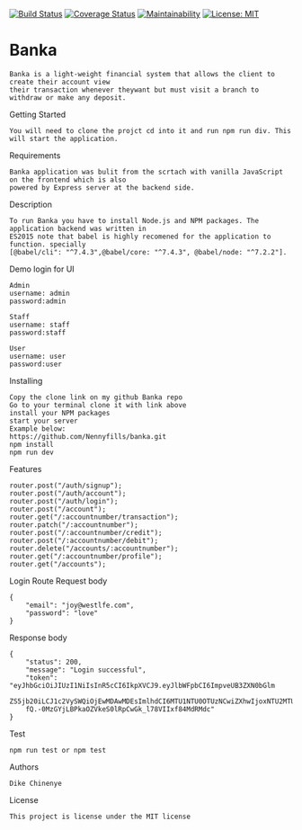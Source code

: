 [![Build Status](https://travis-ci.org/Nennyfills/banka.svg?branch=develop)](https://travis-ci.org/Nennyfills/banka)
[![Coverage Status](https://coveralls.io/repos/github/Nennyfills/banka/badge.svg?branch=develop&service=github)](https://coveralls.io/github/Nennyfills/banka?branch=develop)
[![Maintainability](https://api.codeclimate.com/v1/badges/5ff27e94e53e0f0c3fd7/maintainability)](https://codeclimate.com/github/Nennyfills/banka/maintainability)
[![License: MIT](https://img.shields.io/badge/License-MIT-yellow.svg)](https://opensource.org/licenses/MIT)

# Banka 
````
Banka is a light-weight financial system that allows the client to create their account view 
their transaction whenever theywant but must visit a branch to withdraw or make any deposit.
````
Getting Started
````
You will need to clone the projct cd into it and run npm run div. This will start the application.
````

Requirements
```
Banka application was bulit from the scrtach with vanilla JavaScript on the frontend which is also
powered by Express server at the backend side.
```
Description
````
To run Banka you have to install Node.js and NPM packages. The application backend was written in
ES2015 note that babel is highly recomened for the application to function. specially 
[@babel/cli": "^7.4.3",@babel/core: "^7.4.3", @babel/node: "^7.2.2"].

````
Demo login for UI
````
Admin
username: admin
password:admin

Staff
username: staff
password:staff

User
username: user
password:user

````
Installing
````
Copy the clone link on my github Banka repo
Go to your terminal clone it with link above
install your NPM packages
start your server
Example below:
https://github.com/Nennyfills/banka.git
npm install
npm run dev
````

Features
```
router.post("/auth/signup");
router.post("/auth/account");
router.post("/auth/login");
router.post("/account");
router.get("/:accountnumber/transaction");
router.patch("/:accountnumber");
router.post("/:accountnumber/credit");
router.post("/:accountnumber/debit");
router.delete("/accounts/:accountnumber");
router.get("/:accountnumber/profile");
router.get("/accounts");

```
Login Route
Request body
```
{
	"email": "joy@westlfe.com",
	"password": "love"
}
```
Response body
```
{
    "status": 200,
    "message": "Login successful",
    "token": "eyJhbGciOiJIUzI1NiIsInR5cCI6IkpXVCJ9.eyJlbWFpbCI6ImpveUB3ZXN0bGlm
    ZS5jb20iLCJ1c2VySWQiOjEwMDAwMDEsImlhdCI6MTU1NTU0OTUzNCwiZXhwIjoxNTU2MTU0MzM0
    fQ.-0MzGYjLBPkaOZVkeS0lRpCwGk_l78VIIxf84MdRMdc"
}
```
Test
```
npm run test or npm test

```

Authors
```
Dike Chinenye 
```

License
```
This project is license under the MIT license

```



